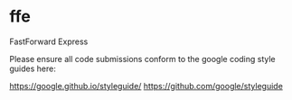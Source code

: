 # ffe
FastForward Express

Please ensure all code submissions conform to the google coding style guides here:

https://google.github.io/styleguide/
https://github.com/google/styleguide
